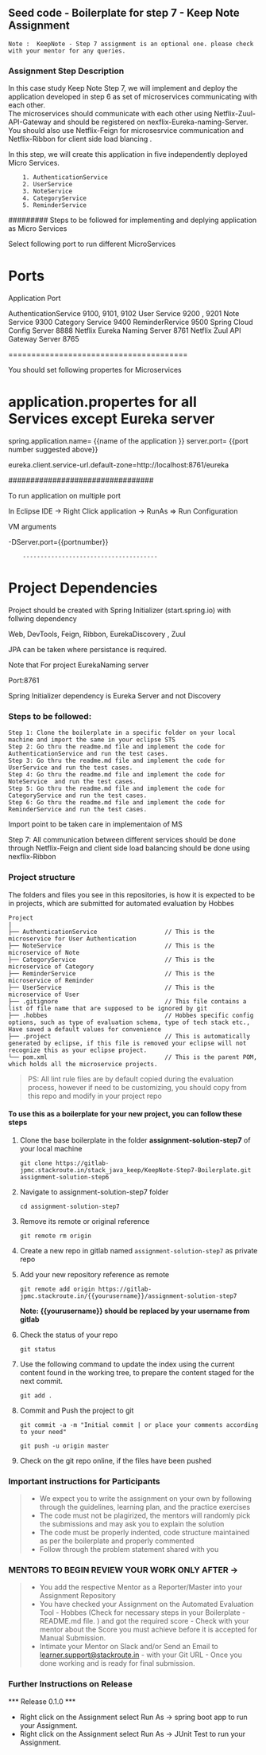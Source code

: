 ## Seed code - Boilerplate for step 7 - Keep Note Assignment
`Note : 
KeepNote - Step 7 assignment is an optional one. please check with your mentor for any queries.`

### Assignment Step Description

In this case study Keep Note Step 7, we will implement and deploy the application  developed in step 6 as set of  microservices  communicating with each other.  
The microservices should communicate with each other using Netflix-Zuul-API-Gateway and should be registered on nexflix-Eureka-naming-Server.
You should also use Netflix-Feign for microsesrvice communication and Netflix-Ribbon for client side load blancing .



In this step, we will create this application in five independently deployed  Micro Services. 
    
        1. AuthenticationService
        2. UserService
        3. NoteService
        4. CategoryService
        5. ReminderService
        
        
        
        
 ######### Steps to be followed for implementing  and deplying application as Micro Services 
 
 
 Select following port to run different MicroServices
 
 Ports
 =========	
Application						Port
	
 AuthenticationService			9100, 9101, 9102
User Service					9200 , 9201
Note Service					9300
Category Service				9400
ReminderRervice					9500
Spring Cloud Config Server		8888
Netflix Eureka Naming Server	8761
Netflix Zuul API Gateway Server	8765
 
     
=======================================


You should set following propertes for Microservices


application.propertes for all Services except Eureka server 
========================
  spring.application.name= {{name of the application }} 
  server.port=  {{port number suggested above}}
  
  eureka.client.service-url.default-zone=http://localhost:8761/eureka
  
  
  
  #################################
  
  To run application on multiple port 
  
  In Eclipse IDE ->  Right Click application  -> RunAs => Run Configuration 
  
  VM arguments 
  
   -DServer.port={{portnumber}}
         
         
         
         
        --------------------------------------
        
        
  Project Dependencies
  ============================
  
  Project should be created with Spring Initializer (start.spring.io) with follwing dependency
  
  Web, DevTools, Feign, Ribbon, EurekaDiscovery , Zuul
  
  JPA can be taken where persistance is required. 
  
 
 
  Note that  For project EurekaNaming server 
  
  Port:8761
  
  Spring Initializer dependency is Eureka Server and not Discovery 
  
        
        

### Steps to be followed:

    Step 1: Clone the boilerplate in a specific folder on your local machine and import the same in your eclipse STS
    Step 2: Go thru the readme.md file and implement the code for AuthenticationService and run the test cases.
    Step 3: Go thru the readme.md file and implement the code for UserService and run the test cases.
    Step 4: Go thru the readme.md file and implement the code for NoteService  and run the test cases.
    Step 5: Go thru the readme.md file and implement the code for CategoryService and run the test cases.
    Step 6: Go thru the readme.md file and implement the code for ReminderService and run the test cases.
    

Import point to be taken care in implementaion of MS

Step 7: All communication between different services should be done through Netflix-Feign and client side load balancing should be done using nexflix-Ribbon 








### Project structure

The folders and files you see in this repositories, is how it is expected to be in projects, which are submitted for automated evaluation by Hobbes

    Project
	|
	├── AuthenticationService                   // This is the microservice for User Authentication
	├── NoteService                             // This is the microservice of Note   
	├── CategoryService                         // This is the microservice of Category   
	├── ReminderService                         // This is the microservice of Reminder   
	├── UserService                             // This is the microservice of User   
	├── .gitignore			                    // This file contains a list of file name that are supposed to be ignored by git 
	├── .hobbes   			                    // Hobbes specific config options, such as type of evaluation schema, type of tech stack etc., Have saved a default values for convenience
	├── .project			                    // This is automatically generated by eclipse, if this file is removed your eclipse will not recognize this as your eclipse project. 
	└── pom.xml 			                    // This is the parent POM, which holds all the microservice projects.

> PS: All lint rule files are by default copied during the evaluation process, however if need to be customizing, you should copy from this repo and modify in your project repo


#### To use this as a boilerplate for your new project, you can follow these steps

1. Clone the base boilerplate in the folder **assignment-solution-step7** of your local machine
     
    `git clone https://gitlab-jpmc.stackroute.in/stack_java_keep/KeepNote-Step7-Boilerplate.git assignment-solution-step6`

2. Navigate to assignment-solution-step7 folder

    `cd assignment-solution-step7`

3. Remove its remote or original reference

     `git remote rm origin`

4. Create a new repo in gitlab named `assignment-solution-step7` as private repo

5. Add your new repository reference as remote

     `git remote add origin https://gitlab-jpmc.stackroute.in/{{yourusername}}/assignment-solution-step7`

     **Note: {{yourusername}} should be replaced by your username from gitlab**

5. Check the status of your repo 
     
     `git status`            

6. Use the following command to update the index using the current content found in the working tree, to prepare the content staged for the next commit.

     `git add .`
 
7. Commit and Push the project to git

     `git commit -a -m "Initial commit | or place your comments according to your need"`

     `git push -u origin master`

8. Check on the git repo online, if the files have been pushed

### Important instructions for Participants
> - We expect you to write the assignment on your own by following through the guidelines, learning plan, and the practice exercises
> - The code must not be plagirized, the mentors will randomly pick the submissions and may ask you to explain the solution
> - The code must be properly indented, code structure maintained as per the boilerplate and properly commented
> - Follow through the problem statement shared with you

### MENTORS TO BEGIN REVIEW YOUR WORK ONLY AFTER ->
> - You add the respective Mentor as a Reporter/Master into your Assignment Repository
> - You have checked your Assignment on the Automated Evaluation Tool - Hobbes (Check for necessary steps in your Boilerplate - README.md file. ) and got the required score - Check with your mentor about the Score you must achieve before it is accepted for Manual Submission.
> - Intimate your Mentor on Slack and/or Send an Email to learner.support@stackroute.in - with your Git URL - Once you done working and is ready for final submission.


### Further Instructions on Release

*** Release 0.1.0 ***

- Right click on the Assignment select Run As -> spring boot app to run your Assignment.
- Right click on the Assignment select Run As -> JUnit Test to run your Assignment.